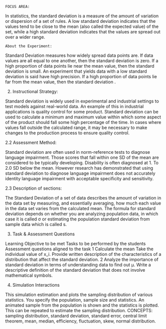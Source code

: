 	FOCUS AREA: 
In statistics, the standard deviation is a measure of the amount of variation or dispersion of a set of rules. A low standard deviation indicates that the values tend to be close to the mean (also called the expected value) of the set, while a high standard deviation indicates that the values are spread out over a wider range.

	About the Experiment:
Standard Deviation measures how widely spread data points are. 
	If data values are all equal to one another, then the standard deviation is zero.
	If a high proportion of data points lie near the mean value, then the standard deviation is small.
	An experiment that yields data with a low standard deviation is said have high precision.
	If a high proportion of data points lie far from the mean value, then the standard deviation .


2. Instructional Strategy:

Standard deviation is widely used in experimental and industrial settings to test models against real-world data. An example of this in industrial applications is quality control for some product. Standard deviation can be used to calculate a minimum and maximum value within which some aspect of the product should fall some high percentage of the time. In cases where values fall outside the calculated range, it may be necessary to make changes to the production process to ensure quality control. 

2.2 Assessment Method:

Standard deviation are often used in norm-reference tests to diagnose language impairment. Those scores that fall within one SD of the mean are considered to be typically developing. Disability is often diagnosed at 1. To 2.0 SD below the mean. However research has demonstrated that using standard deviation to diagnose language impairment does not accurately identity language impairment   with acceptable specificity and sensitivity.

2.3 Description of sections:

 The Standard Deviation of a set of data describes the amount of variation in the data set by measuring, and essentially averaging, how much each value in the data set varies from the calculated mean. The formula for standard deviation depends on whether you are analyzing population data, in which case it is called σ  or estimating the population standard deviation from sample data which is called s.




3. Task & Assessment Questions

Learning Objective to be met 
	Tasks to be performed by the students	
	Assessment questions aligned to the task
1	Calculate the mean 	Take the individual value of x_i. Provide written description of the characteristics of a distribution that affect the standard  deviation.
2	Analyze the importance of standard deviation in terms of understanding data 	to find out µ.  	Write a descriptive definition of the standard deviation that does not involve mathematical symbols.

4. Simulation Interactions

This simulation estimation and  plots  the sampling distribution of various statistics. You specify the population, sample size and statistics. An animated sample from the population is shown and the statistics is plotted. This can be repeated to estimate the sampling distribution. CONCEPTS: sampling distribution, standard deviation, standard error,  central limit theorem, mean, median, efficiency, fluctuation, skew, normal distribution.



